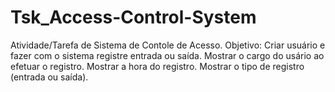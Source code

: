 # Tsk_Access-Control-System
Atividade/Tarefa de Sistema de Contole de Acesso.  Objetivo:      Criar usuário e fazer com o sistema registre entrada ou saída.     Mostrar o cargo do usário ao efetuar o registro.     Mostrar a hora do registro.     Mostrar o tipo de registro (entrada ou saída).
